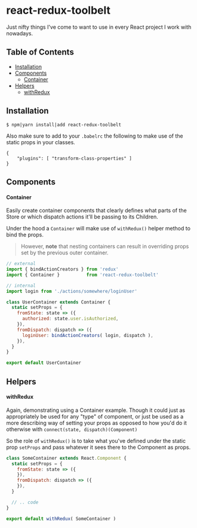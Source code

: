 # react-redux-toolbelt

Just nifty things I've come to want to use in every React project I work with
nowadays.


## Table of Contents
* [Installation](#installation)
* [Components](#components)
  * [Container](#container)
* [Helpers](#helper)
  * [withRedux](#withredux)


## Installation

```
$ npm|yarn install|add react-redux-toolbelt
```

Also make sure to add to your `.babelrc` the following to make use of the
static props in your classes.

```jsonc
{
    "plugins": [ "transform-class-properties" ]
}
```


## Components

#### Container

Easily create container components that clearly defines what parts of the Store or which dispatch actions it'll be passing to its Children.

Under the hood a `Container` will make use of `withRedux()` helper method to bind the props.

> However, **note** that nesting containers can result in overriding props set by the previous outer container.

```jsx
// external
import { bindActionCreators } from 'redux'
import { Container }          from 'react-redux-toolbelt'

// internal
import login from './actions/somewhere/loginUser'

class UserContainer extends Container {
  static setProps = {
    fromState: state => ({
      authorized: state.user.isAuthorized,
    }),
    fromDispatch: dispatch => ({
      loginUser: bindActionCreators( login, dispatch ),
    }),
  }
}

export default UserContainer
```


## Helpers

#### withRedux

Again, demonstrating using a Container example. Though it could just as appropriately be used for any "type" of component, or just be used as a more describing way of setting your props as opposed to how you'd do it otherwise with `connect(state, dispatch)(Component)`

So the role of `withRedux()` is to take what you've defined under the static prop `setProps` and pass whatever it sees there to the Component as props.

```jsx
class SomeContainer extends React.Component {
  static setProps = {
    fromState: state => ({
    }),
    fromDispatch: dispatch => ({
    }),
  }

  // .. code
}

export default withRedux( SomeContainer )
```
